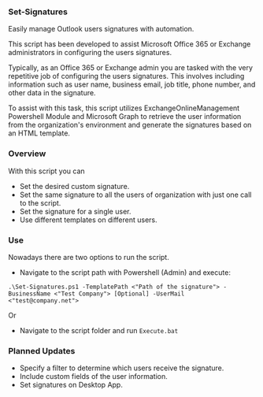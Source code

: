 ### Set-Signatures

Easily manage Outlook users signatures with automation.

This script has been developed to assist Microsoft Office 365 or Exchange administrators in configuring the users signatures.

Typically, as an Office 365 or Exchange admin you are tasked with the very repetitive job of configuring the users signatures. This involves including information such as user name, business email, job title, phone number, and other data in the signature.

To assist with this task, this script utilizes ExchangeOnlineManagement Powershell Module and Microsoft Graph to retrieve the user information from the organization's environment and generate the signatures based on an HTML template.

### Overview

With this script you can

- Set the desired custom signature.
- Set the same signature to all the users of organization with just one call to the script.
- Set the signature for a single user.
- Use different templates on different users.

### Use
Nowadays there are two options to run the script.

- Navigate to the script path with Powershell (Admin) and execute:
```
.\Set-Signatures.ps1 -TemplatePath <"Path of the signature"> -BusinessName <"Test Company"> [Optional] -UserMail <"test@company.net">
```
Or
- Navigate to the script folder and run ```Execute.bat```

### Planned Updates
- Specify a filter to determine which users receive the signature.
- Include custom fields of the user information.
- Set signatures on Desktop App.